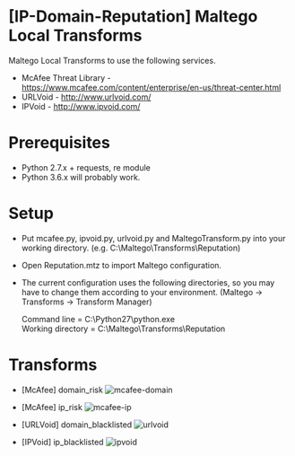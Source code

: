 # [IP-Domain-Reputation] Maltego Local Transforms
Maltego Local Transforms to use the following services.  
- McAfee Threat Library - https://www.mcafee.com/content/enterprise/en-us/threat-center.html  
- URLVoid - http://www.urlvoid.com/  
- IPVoid - http://www.ipvoid.com/  

# Prerequisites
- Python 2.7.x + requests, re module
- Python 3.6.x will probably work.

# Setup
- Put mcafee.py, ipvoid.py, urlvoid.py and MaltegoTransform.py into your working directory. (e.g. C:\Maltego\Transforms\Reputation)
- Open Reputation.mtz to import Maltego configuration.
- The current configuration uses the following directories, so you may have to change them according to your environment. (Maltego -> Transforms -> Transform Manager)  

  Command line = C:\Python27\python.exe  
  Working directory = C:\Maltego\Transforms\Reputation

# Transforms
- [McAfee] domain_risk
![mcafee-domain](https://user-images.githubusercontent.com/16297449/42500692-ee23130a-846c-11e8-8722-9afc98018818.png)

- [McAfee] ip_risk
![mcafee-ip](https://user-images.githubusercontent.com/16297449/42501032-c7ebbccc-846d-11e8-9f17-f700d7953bac.png)

- [URLVoid] domain_blacklisted
![urlvoid](https://user-images.githubusercontent.com/16297449/42501138-00a7ec0c-846e-11e8-9468-8c88bf45f131.png)

- [IPVoid] ip_blacklisted
![ipvoid](https://user-images.githubusercontent.com/16297449/42501280-5af57efe-846e-11e8-80a0-f7d0bbefc3a8.png)
